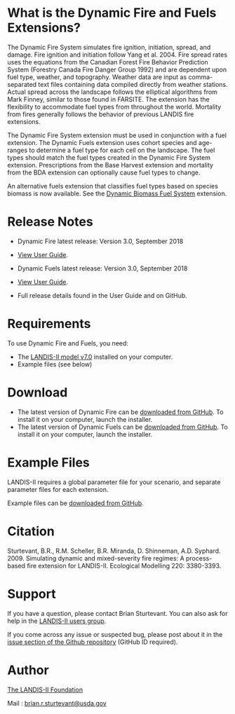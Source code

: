 # What is the Dynamic Fire and Fuels Extensions?

The Dynamic Fire System simulates fire ignition, initiation, spread, and damage. Fire ignition and initiation follow Yang et al. 2004. Fire spread rates uses the equations from the Canadian Forest Fire Behavior Prediction System (Forestry Canada Fire Danger Group 1992) and are dependent upon fuel type, weather, and topography. Weather data are input as comma-separated text files containing data compiled directly from weather stations. Actual spread across the landscape follows the elliptical algorithms from Mark Finney, similar to those found in FARSITE. The extension has the flexibility to accommodate fuel types from throughout the world. Mortality from fires generally follows the behavior of previous LANDIS fire extensions.

The Dynamic Fire System extension must be used in conjunction with a fuel extension. The Dynamic Fuels extension uses cohort species and age-ranges to determine a fuel type for each cell on the landscape. The fuel types should match the fuel types created in the Dynamic Fire System extension. Prescriptions from the Base Harvest extension and mortality from the BDA extension can optionally cause fuel types to change.

An alternative fuels extension that classifies fuel types based on species biomass is now available. See the [Dynamic Biomass Fuel System](http://www.landis-ii.org/extensions/biomass-fuels) extension.

# Release Notes

- Dynamic Fire latest release: Version 3.0, September 2018
- [View User Guide](https://github.com/LANDIS-II-Foundation/Extension-Dynamic-Fire-System/blob/master/docs/LANDIS-II%20Dynamic%20Fire%20System%20v3.0%20User%20Guide.pdf).

- Dynamic Fuels latest release: Version 3.0, September 2018
- [View User Guide](https://github.com/LANDIS-II-Foundation/Extension-Dynamic-Fuel-System/blob/master/docs/LANDIS-II%20Dynamic%20Fuel%20System%20v3.0%20User%20Guide.pdf).

- Full release details found in the User Guide and on GitHub.

# Requirements

To use Dynamic Fire and Fuels, you need:

- The [LANDIS-II model v7.0](http://www.landis-ii.org/install) installed on your computer.
- Example files (see below)

# Download

- The latest version of Dynamic Fire can be [downloaded from GitHub](https://github.com/LANDIS-II-Foundation/Extension-Dynamic-Fire-System/blob/master/deploy/installer/LANDIS-II-V7%20Dynamic%20Fire%20System%203.0-setup.exe). To install it on your computer, launch the installer.
- The latest version of Dynamic Fuels can be [downloaded from GitHub](https://github.com/LANDIS-II-Foundation/Extension-Dynamic-Fuel-System/blob/master/deploy/installer/LANDIS-II-V7%20Dynamic%20Fuel%20System%203.0-setup.exe). To install it on your computer, launch the installer.

# Example Files

LANDIS-II requires a global parameter file for your scenario, and separate parameter files for each extension.

Example files can be [downloaded from GitHub](https://github.com/LANDIS-II-Foundation/Extension-Dynamic-Fire-System/blob/master/testings/version-tests/Core7-DynamicFire3.0/dynamic-fire-example.zip).

# Citation

 Sturtevant, B.R., R.M. Scheller, B.R. Miranda, D. Shinneman, A.D. Syphard. 2009. Simulating dynamic and mixed-severity fire regimes: A process-based fire extension for LANDIS-II. Ecological Modelling 220: 3380-3393.

# Support

If you have a question, please contact Brian Sturtevant. 
You can also ask for help in the [LANDIS-II users group](http://www.landis-ii.org/users).

If you come across any issue or suspected bug, please post about it in the [issue section of the Github repository](https://github.com/LANDIS-II-Foundation/Extension-Dynamic-Fire-System/issues) (GitHub ID required).

# Author

[The LANDIS-II Foundation](http://www.landis-ii.org)

Mail : brian.r.sturtevant@usda.gov
